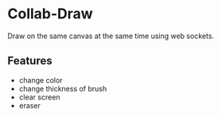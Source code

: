 # Collab-Draw

Draw on the same canvas at the same time using web sockets.

## Features

- change color
- change thickness of brush
- clear screen
- eraser
